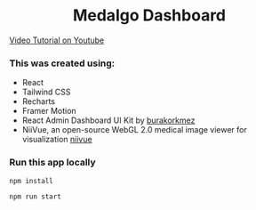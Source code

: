 <h1 align="center">Medalgo Dashboard</h1>

[Video Tutorial on Youtube](https://youtu.be/gK0v_d91epk)

### This was created using:

-   React
-   Tailwind CSS
-   Recharts
-   Framer Motion
-   React Admin Dashboard UI Kit by [burakorkmez](https://github.com/burakorkmez) 
-   NiiVue, an open-source WebGL 2.0 medical image viewer for visualization [niivue](https://github.com/niivue/niivue)

### Run this app locally

```shell
npm install
```

```shell
npm run start
```
